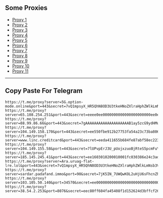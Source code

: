 Some Proxies
---
- [Proxy 1](https://t.me/proxy?server=5G.option-mode.online&port=443&secret=7vQ1mpsyX_HR5QhN8OD3U3tkeHNoZXlraHphZWlkLmNsb3VkZnJvbnQubmV0)
- [Proxy 2](https://t.me/proxy?server=65.108.254.251&port=443&secret=eeee0ee0000000000000000000000ee0ee6170617261742e6d6f7a62616e672e636664)
- [Proxy 3](https://t.me/proxy?server=88.99.86.66&port=443&secret=7gAAAAAAAAAAAAAAAAAAAAB1ay5zcG9ydHMueWFob28uY29t)
- [Proxy 4](https://t.me/proxy?server=104.149.158.170&port=443&secret=ee550fbe912b27753fa54a23c73ba806346d792e6972616e63656c6c2e6972)
- [Proxy 5](https://t.me/proxy?server=www.linc.creditcard&port=443&secret=eeda411655b684fe87abf58ec2235e28166478736865796b687a616569642e636c6f756466726f6e742e6e6574)
- [Proxy 6](https://t.me/proxy?server=104.149.155.58&port=443&secret=7lUPvpErJ3U_pUojxzuoBjRteS5pcmFuY2VsbC5pcg==)
- [Proxy 7](https://t.me/proxy?server=185.145.245.41&port=443&secret=ee1603010200010001fc030386e24c3add6d792e6972616e63656c6c2e6972)
- [Proxy 8](https://t.me/proxy?server=Ara.uruag-flat-lre.lol&port=443&secret=7vQ1mpsyX_HR5QhN8OD3U3tkeHNoZXlraHphZWlkLmNsb3VkZnJvbnQubmV0)
- [Proxy 9](https://t.me/proxy?server=sardar.padafand.immo&port=90&secret=7jK5IN_7UWQwKOL2uHjU6sFhcnZhbmNsb3VkLmluZm8)
- [Proxy 10](https://t.me/proxy?server=103.105.50.140&port=34570&secret=ee000000000000000000000000000000006d79736f6e2e64756f6c696e676f2e636f6d)
- [Proxy 11](https://t.me/proxy?server=38.54.2.253&port=8076&secret=eec80ff604fa45408f1d152624d3bffcf26d792e6972616e2d63656c6c2e636f6d)
---
Copy Paste For Telegram
---
```
https://t.me/proxy?server=5G.option-mode.online&port=443&secret=7vQ1mpsyX_HR5QhN8OD3U3tkeHNoZXlraHphZWlkLmNsb3VkZnJvbnQubmV0
https://t.me/proxy?server=65.108.254.251&port=443&secret=eeee0ee0000000000000000000000ee0ee6170617261742e6d6f7a62616e672e636664
https://t.me/proxy?server=88.99.86.66&port=443&secret=7gAAAAAAAAAAAAAAAAAAAAB1ay5zcG9ydHMueWFob28uY29t
https://t.me/proxy?server=104.149.158.170&port=443&secret=ee550fbe912b27753fa54a23c73ba806346d792e6972616e63656c6c2e6972
https://t.me/proxy?server=www.linc.creditcard&port=443&secret=eeda411655b684fe87abf58ec2235e28166478736865796b687a616569642e636c6f756466726f6e742e6e6574
https://t.me/proxy?server=104.149.155.58&port=443&secret=7lUPvpErJ3U_pUojxzuoBjRteS5pcmFuY2VsbC5pcg==
https://t.me/proxy?server=185.145.245.41&port=443&secret=ee1603010200010001fc030386e24c3add6d792e6972616e63656c6c2e6972
https://t.me/proxy?server=Ara.uruag-flat-lre.lol&port=443&secret=7vQ1mpsyX_HR5QhN8OD3U3tkeHNoZXlraHphZWlkLmNsb3VkZnJvbnQubmV0
https://t.me/proxy?server=sardar.padafand.immo&port=90&secret=7jK5IN_7UWQwKOL2uHjU6sFhcnZhbmNsb3VkLmluZm8
https://t.me/proxy?server=103.105.50.140&port=34570&secret=ee000000000000000000000000000000006d79736f6e2e64756f6c696e676f2e636f6d
https://t.me/proxy?server=38.54.2.253&port=8076&secret=eec80ff604fa45408f1d152624d3bffcf26d792e6972616e2d63656c6c2e636f6d
```